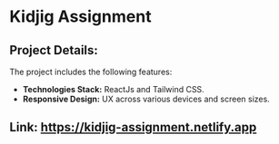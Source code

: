 # Kidjig Assignment

## Project Details:

The project includes the following features:

- **Technologies Stack:** ReactJs and Tailwind CSS.
- **Responsive Design:** UX across various devices and screen sizes.

## Link: https://kidjig-assignment.netlify.app
